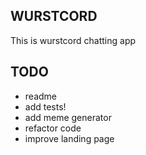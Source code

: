 ## WURSTCORD

This is wurstcord chatting app

## TODO

- readme
- add tests!
- add meme generator
- refactor code
- improve landing page
